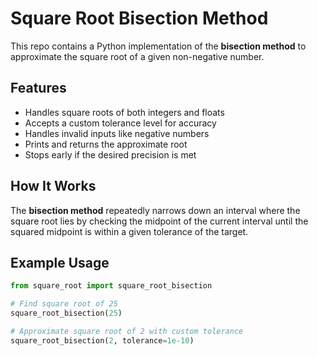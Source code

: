# Square Root Bisection Method 

This repo contains a Python implementation of the **bisection method** to approximate the square root of a given non-negative number.

## Features

- Handles square roots of both integers and floats
- Accepts a custom tolerance level for accuracy
- Handles invalid inputs like negative numbers
- Prints and returns the approximate root
- Stops early if the desired precision is met

## How It Works

The **bisection method** repeatedly narrows down an interval where the square root lies by checking the midpoint of the current interval until the squared midpoint is within a given tolerance of the target.

## Example Usage

```python
from square_root import square_root_bisection

# Find square root of 25
square_root_bisection(25)

# Approximate square root of 2 with custom tolerance
square_root_bisection(2, tolerance=1e-10)
